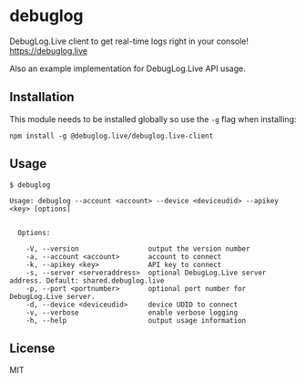 # debuglog

DebugLog.Live client to get real-time logs right in your console!
https://debuglog.live

Also an example implementation for DebugLog.Live API usage.

## Installation

This module needs to be installed globally so use the `-g` flag when installing:

```
npm install -g @debuglog.live/debuglog.live-client
```

## Usage

```
$ debuglog 

Usage: debuglog --account <account> --device <deviceudid> --apikey <key> [options]


  Options:

    -V, --version                 output the version number
    -a, --account <account>       account to connect
    -k, --apikey <key>            API key to connect
    -s, --server <serveraddress>  optional DebugLog.Live server address. Default: shared.debuglog.live
    -p, --port <portnumber>       optional port number for DebugLog.Live server.
    -d, --device <deviceudid>     device UDID to connect
    -v, --verbose                 enable verbose logging
    -h, --help                    output usage information

```

## License

MIT